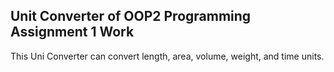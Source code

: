 ## Unit Converter of OOP2 Programming Assignment 1 Work

This Uni Converter can convert length, area, volume, weight, and time units.